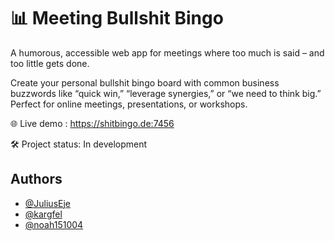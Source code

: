
# 📊 Meeting Bullshit Bingo

A humorous, accessible web app for meetings where too much is said – and too little gets done.

Create your personal bullshit bingo board with common business buzzwords like “quick win,” “leverage synergies,” or “we need to think big.” Perfect for online meetings, presentations, or workshops.

🌐 Live demo : https://shitbingo.de:7456

🛠️ Project status: In development

## Authors

- [@JuliusEje](https://github.com/JuliusEje)
- [@kargfel](https://github.com/kargfel)
- [@noah151004](https://github.com/noah151004)

